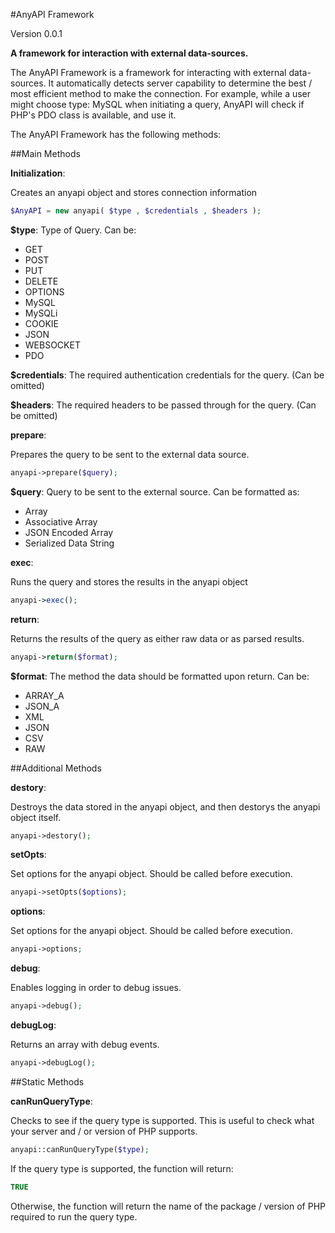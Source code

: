 #AnyAPI Framework

Version 0.0.1

**A framework for interaction with external data-sources.**

The AnyAPI Framework is a framework for interacting with external data-sources.
It automatically detects server capability to determine the best / most efficient method to make the connection.
For example, while a user might choose type: MySQL when initiating a query, AnyAPI will check if PHP's PDO class is available, and use it.

The AnyAPI Framework has the following methods:

##Main Methods

**Initialization**:

Creates an anyapi object and stores connection information

```php
$AnyAPI = new anyapi( $type , $credentials , $headers );
```

**$type**: Type of Query. Can be:

- GET
- POST
- PUT
- DELETE
- OPTIONS
- MySQL
- MySQLi
- COOKIE
- JSON
- WEBSOCKET
- PDO

**$credentials**: The required authentication credentials for the query.
(Can be omitted)

**$headers**: The required headers to be passed through for the query.
(Can be omitted)

**prepare**:

Prepares the query to be sent to the external data source.

```php
anyapi->prepare($query);
```

**$query**: Query to be sent to the external source.
Can be formatted as:

- Array
- Associative Array
- JSON Encoded Array
- Serialized Data String

**exec**:

Runs the query and stores the results in the anyapi object

```php
anyapi->exec();
```

**return**:

Returns the results of the query as either raw data or as parsed results.

```php
anyapi->return($format);
```

**$format**: The method the data should be formatted upon return. Can be:

- ARRAY_A
- JSON_A
- XML
- JSON
- CSV
- RAW

##Additional Methods

**destory**:

Destroys the data stored in the anyapi object, and then destorys the anyapi object itself.

```php
anyapi->destory();
```

**setOpts**:

Set options for the anyapi object. Should be called before execution.

```php
anyapi->setOpts($options);
```

**options**:

Set options for the anyapi object. Should be called before execution.

```php
anyapi->options;
```

**debug**:

Enables logging in order to debug issues.

```php
anyapi->debug();
```

**debugLog**:

Returns an array with debug events.

```php
anyapi->debugLog();
```

##Static Methods

**canRunQueryType**:

Checks to see if the query type is supported. This is useful to check what your server and / or version of PHP supports.

```php
anyapi::canRunQueryType($type);
```

If the query type is supported, the function will return:
```php
TRUE
```

Otherwise, the function will return the name of the package / version of PHP required to run the query type.